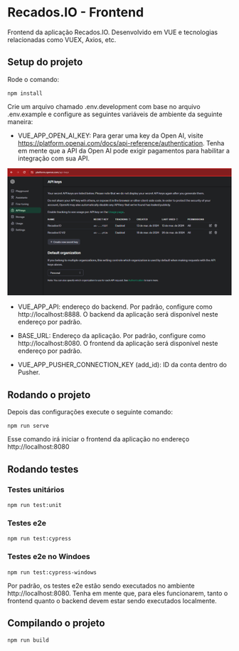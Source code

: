 # Recados.IO - Frontend

Frontend da aplicação Recados.IO. Desenvolvido em VUE e tecnologias relacionadas como VUEX, Axios, etc.

## Setup do projeto

Rode o comando:

```
npm install
```

Crie um arquivo chamado .env.development com base no arquivo .env.example e configure as seguintes variáveis de ambiente da seguinte maneira:

- VUE_APP_OPEN_AI_KEY: Para gerar uma key da Open AI, visite https://platform.openai.com/docs/api-reference/authentication. Tenha em mente que a API da Open AI pode exigir pagamentos para habilitar a integração com sua API.

![Tela da Open AI com a chaves de conexão](./open-ai-key.png)

- VUE_APP_API: endereço do backend. Por padrão, configure como http://localhost:8888. O backend da aplicação será disponível neste endereço por padrão.

- BASE_URL: Endereço da aplicação. Por padrão, configure como http://localhost:8080. O frontend da aplicação será disponível neste endereço por padrão.

- VUE_APP_PUSHER_CONNECTION_KEY (add_id): ID da conta dentro do Pusher.

## Rodando o projeto

Depois das configurações execute o seguinte comando:

```
npm run serve
```

Esse comando irá iniciar o frontend da aplicação no endereço http://localhost:8080

## Rodando testes

### Testes unitários

```
npm run test:unit
```

### Testes e2e
```
npm run test:cypress
```

### Testes e2e no Windoes
```
npm run test:cypress-windows
```

Por padrão, os testes e2e estão sendo executados no ambiente http://localhost:8080. Tenha em mente que, para eles funcionarem, tanto o frontend quanto o backend devem estar sendo executados localmente.

## Compilando o projeto

```
npm run build
```
